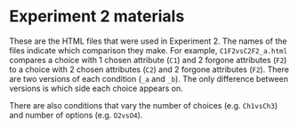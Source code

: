 Experiment 2 materials
======================

These are the HTML files that were used in Experiment 2. The names of the files indicate which comparison they make. For example, `C1F2vsC2F2_a.html` compares a choice with 1 chosen attribute (`C1`) and 2 forgone attributes (`F2`) to a choice with 2 chosen attributes (`C2`) and 2 forgone attributes (`F2`). There are two versions of each condition (`_a` and `_b`). The only difference between versions is which side each choice appears on.

There are also conditions that vary the number of choices (e.g. `Ch1vsCh3`) and number of options (e.g. `O2vsO4`).
